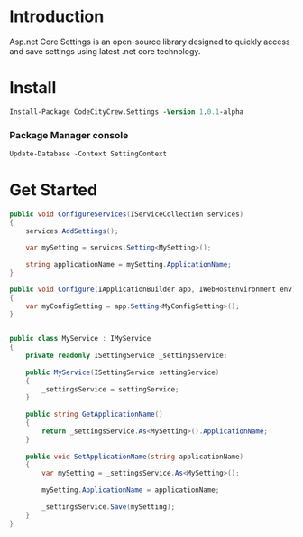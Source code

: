 # Introduction

Asp.net Core Settings is an open-source library designed to quickly access and save settings using latest .net core technology.

# Install

```ps
Install-Package CodeCityCrew.Settings -Version 1.0.1-alpha
```

### Package Manager console
```ps
Update-Database -Context SettingContext
```

# Get Started

```csharp
public void ConfigureServices(IServiceCollection services)
{
    services.AddSettings();
    
    var mySetting = services.Setting<MySetting>();
    
    string applicationName = mySetting.ApplicationName;
}
```

```csharp
public void Configure(IApplicationBuilder app, IWebHostEnvironment env)
{
    var myConfigSetting = app.Setting<MyConfigSetting>();
}
```

```csharp

public class MyService : IMyService
{
    private readonly ISettingService _settingsService;
    
    public MyService(ISettingService settingService)
    {
        _settingsService = settingService;
    }
    
    public string GetApplicationName()
    {
        return _settingsService.As<MySetting>().ApplicationName;
    }
    
    public void SetApplicationName(string applicationName)
    {
        var mySetting = _settingsService.As<MySetting>();
        
        mySetting.ApplicationName = applicationName;
        
        _settingsService.Save(mySetting);
    }
}

```



